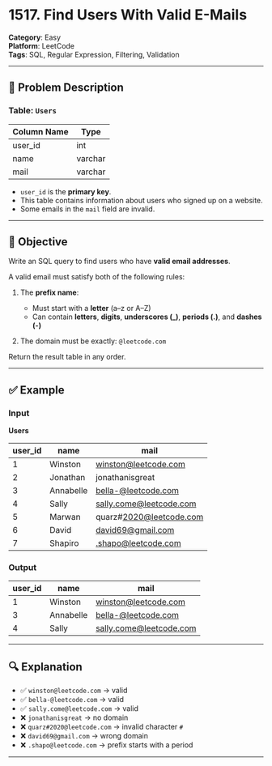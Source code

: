 # 1517. Find Users With Valid E-Mails

**Category**: Easy  
**Platform**: LeetCode  
**Tags**: SQL, Regular Expression, Filtering, Validation  

---

## 🧾 Problem Description

### Table: `Users`

| Column Name | Type    |
|-------------|---------|
| user_id     | int     |
| name        | varchar |
| mail        | varchar |

- `user_id` is the **primary key**.
- This table contains information about users who signed up on a website.
- Some emails in the `mail` field are invalid.

---

## 🎯 Objective

Write an SQL query to find users who have **valid email addresses**.

A valid email must satisfy both of the following rules:

1. The **prefix name**:
   - Must start with a **letter** (a–z or A–Z)
   - Can contain **letters**, **digits**, **underscores (_)**, **periods (.)**, and **dashes (-)**

2. The domain must be exactly: `@leetcode.com`

Return the result table in any order.

---

## ✅ Example

### Input

**Users**

| user_id | name      | mail                    |
|---------|-----------|-------------------------|
| 1       | Winston   | winston@leetcode.com    |
| 2       | Jonathan  | jonathanisgreat         |
| 3       | Annabelle | bella-@leetcode.com     |
| 4       | Sally     | sally.come@leetcode.com |
| 5       | Marwan    | quarz#2020@leetcode.com |
| 6       | David     | david69@gmail.com       |
| 7       | Shapiro   | .shapo@leetcode.com     |

### Output

| user_id | name      | mail                    |
|---------|-----------|-------------------------|
| 1       | Winston   | winston@leetcode.com    |
| 3       | Annabelle | bella-@leetcode.com     |
| 4       | Sally     | sally.come@leetcode.com |

---

## 🔍 Explanation

- ✅ `winston@leetcode.com` → valid
- ✅ `bella-@leetcode.com` → valid
- ✅ `sally.come@leetcode.com` → valid
- ❌ `jonathanisgreat` → no domain
- ❌ `quarz#2020@leetcode.com` → invalid character `#`
- ❌ `david69@gmail.com` → wrong domain
- ❌ `.shapo@leetcode.com` → prefix starts with a period

---
